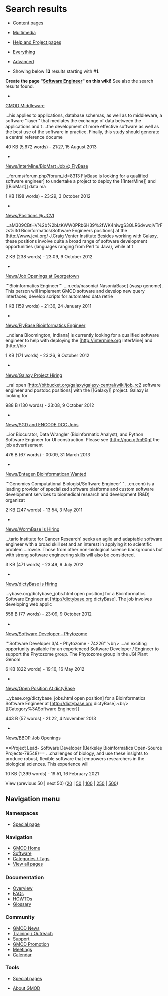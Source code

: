 



<span id="top"></span>




# <span dir="auto">Search results</span>








- [Content
  pages](/mediawiki/index.php?title=Special:Search&search=Software+Engineer&fulltext=Search&profile=default "Search in (Main)")
- [Multimedia](/mediawiki/index.php?title=Special:Search&search=Software+Engineer&fulltext=Search&profile=images "Search for files")
- [Help and Project
  pages](/mediawiki/index.php?title=Special:Search&search=Software+Engineer&fulltext=Search&profile=help "Search in GMOD, Help")
- [Everything](/mediawiki/index.php?title=Special:Search&search=Software+Engineer&fulltext=Search&profile=all "Search all of content (including talk pages)")
- [Advanced](/mediawiki/index.php?title=Special:Search&search=Software+Engineer&fulltext=Search&profile=advanced "Search in custom namespaces")


- Showing below **13** results starting with \#**1**.



**Create the page "<a
href="/mediawiki/index.php?title=Software_Engineer&amp;action=edit&amp;redlink=1"
class="new" title="Software Engineer (page does not exist)">Software
Engineer</a>" on this wiki!** See also the search results found.

- 

  [GMOD Middleware](/wiki/GMOD_Middleware "GMOD Middleware")

  

  

  ...his applies to applications, database schemas, as well as to
  middleware, a <span class="searchmatch">software</span> ''layer'' that
  mediates the exchange of data between the applications and t ...the
  development of more effective
  <span class="searchmatch">software</span> as well as the best use of
  the <span class="searchmatch">software</span> in practice. Finally,
  this study should generate a central reference docume

  

  

  40 KB (5,672 words) - 21:27, 15 August 2013

  

- 

  [News/InterMine/BioMart Job @
  FlyBase](/wiki/News/InterMine/BioMart_Job_@_FlyBase "News/InterMine/BioMart Job @ FlyBase")

  

  

  ...forums/forum.php?forum_id=8313 FlyBase is looking for a qualified
  <span class="searchmatch">software</span>
  <span class="searchmatch">engineer</span>\] to undertake a project to
  deploy the \[\[InterMine\]\] and \[\[BioMart\]\] data ma

  

  

  1 KB (198 words) - 23:29, 3 October 2012

  

- 

  [News/Positions @
  JCVI](/wiki/News/Positions_@_JCVI "News/Positions @ JCVI")

  

  

  ...aM309CBtHV%2b%2bLtKWW0PRb6H39%2fWK4hiwgS3QLR6dvwqIVTrFzs%3d
  Bioinformatics/<span class="searchmatch">Software</span> Engineers
  positions\] at the \[http://www.jcvi.org/ J.Craig Venter Institute
  Besides working with Galaxy, these positions involve quite a broad
  range of <span class="searchmatch">software</span> development
  opportunities (languages ranging from Perl to Java), while at t

  

  

  2 KB (238 words) - 23:09, 9 October 2012

  

- 

  [News/Job Openings at
  Georgetown](/wiki/News/Job_Openings_at_Georgetown "News/Job Openings at Georgetown")

  

  

  '''Bioinformatics <span class="searchmatch">Engineer</span>'''
  ...n.edu/nasonia/ NasoniaBase\] (wasp genome). This person will
  implement GMOD <span class="searchmatch">software</span> and develop
  new query interfaces; develop scripts for automated data retrie

  

  

  1 KB (159 words) - 21:36, 24 January 2011

  

- 

  [News/FlyBase Bioinformatics
  Engineer](/wiki/News/FlyBase_Bioinformatics_Engineer "News/FlyBase Bioinformatics Engineer")

  

  

  ...ndiana Bloomington, Indiana\] is currently looking for a qualified
  <span class="searchmatch">software</span>
  <span class="searchmatch">engineer</span> to help with deploying the
  \[http://intermine.org InterMine\] and \[http://bio

  

  

  1 KB (171 words) - 23:26, 9 October 2012

  

- 

  [News/Galaxy Project
  Hiring](/wiki/News/Galaxy_Project_Hiring "News/Galaxy Project Hiring")

  

  

  ...ral open \[http://bitbucket.org/galaxy/galaxy-central/wiki/job_rc2
  <span class="searchmatch">software</span>
  <span class="searchmatch">engineer</span> and postdoc positions\] with
  the \[\[Galaxy\]\] project. Galaxy is looking for

  

  

  988 B (130 words) - 23:08, 9 October 2012

  

- 

  [News/SGD and ENCODE DCC
  Jobs](/wiki/News/SGD_and_ENCODE_DCC_Jobs "News/SGD and ENCODE DCC Jobs")

  

  

  ...ior Biocurator, Data Wrangler (Bioinformatic Analyst), and Python
  <span class="searchmatch">Software</span>
  <span class="searchmatch">Engineer</span> for UI construction. Please
  see \[http://goo.gl/m90gf the job advertisement

  

  

  476 B (67 words) - 00:09, 31 March 2013

  

- 

  [News/Entagen Bioinformatican
  Wanted](/wiki/News/Entagen_Bioinformatican_Wanted "News/Entagen Bioinformatican Wanted")

  

  

  '''Genomics Computational
  Biologist/<span class="searchmatch">Software</span>
  <span class="searchmatch">Engineer</span>''' ...en.com) is a leading
  provider of specialized <span class="searchmatch">software</span>
  platforms and custom <span class="searchmatch">software</span>
  development services to biomedical research and development (R&D)
  organizat

  

  

  2 KB (247 words) - 13:54, 3 May 2011

  

- 

  [News/WormBase Is
  Hiring](/wiki/News/WormBase_Is_Hiring "News/WormBase Is Hiring")

  

  

  ...tario Institute for Cancer Research\] seeks an agile and adaptable
  <span class="searchmatch">software</span>
  <span class="searchmatch">engineer</span> with a broad skill set and
  an interest in applying it to scientific problem ...rowse. Those from
  other non-biological science backgrounds but with strong
  <span class="searchmatch">software</span> engineering skills will also
  be considered.

  

  

  3 KB (471 words) - 23:49, 9 July 2012

  

- 

  [News/dictyBase is
  Hiring](/wiki/News/dictyBase_is_Hiring "News/dictyBase is Hiring")

  

  

  ...ybase.org/dictybase_jobs.html open position\] for a Bioinformatics
  <span class="searchmatch">Software</span>
  <span class="searchmatch">Engineer</span> at \[http://dictybase.org
  dictyBase\]. The job involves developing web applic

  

  

  558 B (77 words) - 23:09, 9 October 2012

  

- 

  [News/Software Developer -
  Phytozome](/wiki/News/Software_Developer_-_Phytozome "News/Software Developer - Phytozome")

  

  

  '''<span class="searchmatch">Software</span> Developer 3/4 -
  Phytozome - 74226'''\<br/\> ...an exciting opportunity available for
  an experienced <span class="searchmatch">Software</span> Developer /
  <span class="searchmatch">Engineer</span> to support the Phytozome
  group. The Phytozome group in the JGI Plant Genom

  

  

  6 KB (822 words) - 19:16, 16 May 2012

  

- 

  [News/Open Position At
  dictyBase](/wiki/News/Open_Position_At_dictyBase "News/Open Position At dictyBase")

  

  

  ...ybase.org/dictybase_jobs.html open position\] for a Bioinformatics
  <span class="searchmatch">Software</span>
  <span class="searchmatch">Engineer</span> at \[http://dictybase.org
  dictyBase\].\<br/\>
  \[\[Category%3A<span class="searchmatch">Software</span>
  <span class="searchmatch">Engineer</span>\]\]

  

  

  443 B (57 words) - 21:22, 4 November 2013

  

- 

  [News/BBOP Job
  Openings](/wiki/News/BBOP_Job_Openings "News/BBOP Job Openings")

  

  

  ==Project Lead- <span class="searchmatch">Software</span> Developer
  (Berkeley Bioinformatics Open-Source Projects-79548)== ...challenges
  of biology, and use these insights to produce robust, flexible
  <span class="searchmatch">software</span> that empowers researchers in
  the biological sciences. This experience will

  

  

  10 KB (1,399 words) - 19:51, 16 February 2021

  



View (previous 50 \| next 50) (<a
href="/mediawiki/index.php?title=Special:Search&amp;limit=20&amp;offset=0&amp;profile=default&amp;search=Software+Engineer"
class="mw-numlink" title="Show 20 results per page">20</a> \| <a
href="/mediawiki/index.php?title=Special:Search&amp;limit=50&amp;offset=0&amp;profile=default&amp;search=Software+Engineer"
class="mw-numlink" title="Show 50 results per page">50</a> \| <a
href="/mediawiki/index.php?title=Special:Search&amp;limit=100&amp;offset=0&amp;profile=default&amp;search=Software+Engineer"
class="mw-numlink" title="Show 100 results per page">100</a> \| <a
href="/mediawiki/index.php?title=Special:Search&amp;limit=250&amp;offset=0&amp;profile=default&amp;search=Software+Engineer"
class="mw-numlink" title="Show 250 results per page">250</a> \| <a
href="/mediawiki/index.php?title=Special:Search&amp;limit=500&amp;offset=0&amp;profile=default&amp;search=Software+Engineer"
class="mw-numlink" title="Show 500 results per page">500</a>)








## Navigation menu



### Namespaces

- <span id="ca-nstab-special">[Special
  page](/wiki/Special%3ASearch/Software_Engineer "This is a special page, you cannot edit the page itself")</span>






### Navigation



- <span id="n-GMOD-Home">[GMOD Home](/wiki/Main_Page)</span>
- <span id="n-Software">[Software](/wiki/GMOD_Components)</span>
- <span id="n-Categories-.2F-Tags">[Categories /
  Tags](/wiki/Categories)</span>
- <span id="n-View-all-pages">[View all
  pages](/wiki/Special:AllPages)</span>




### Documentation



- <span id="n-Overview">[Overview](/wiki/Overview)</span>
- <span id="n-FAQs">[FAQs](/wiki/Category%3AFAQ)</span>
- <span id="n-HOWTOs">[HOWTOs](/wiki/Category%3AHOWTO)</span>
- <span id="n-Glossary">[Glossary](/wiki/Glossary)</span>




### Community



- <span id="n-GMOD-News">[GMOD News](/wiki/GMOD_News)</span>
- <span id="n-Training-.2F-Outreach">[Training /
  Outreach](/wiki/Training_and_Outreach)</span>
- <span id="n-Support">[Support](/wiki/Support)</span>
- <span id="n-GMOD-Promotion">[GMOD
  Promotion](/wiki/GMOD_Promotion)</span>
- <span id="n-Meetings">[Meetings](/wiki/Meetings)</span>
- <span id="n-Calendar">[Calendar](/wiki/Calendar)</span>




### Tools



- <span id="t-specialpages"><a href="/wiki/Special%3ASpecialPages" accesskey="q"
  title="A list of all special pages [q]">Special pages</a></span>






- <span id="footer-places-about">[About
  GMOD](/wiki/GMOD%3AAbout "GMOD%3AAbout")</span>

<!-- -->




